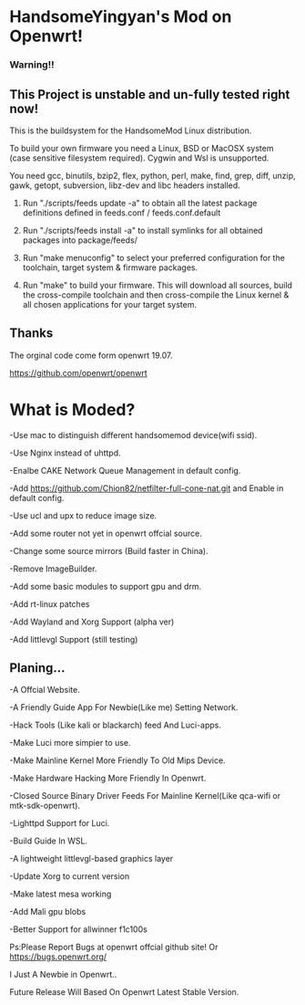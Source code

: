 # HandsomeYingyan's Mod on Openwrt!

### Warning!!
## This Project is unstable and un-fully tested right now!

This is the buildsystem for the HandsomeMod Linux distribution.

To build your own firmware you need a Linux, BSD or MacOSX system (case
sensitive filesystem required). Cygwin and Wsl is unsupported.

You need gcc, binutils, bzip2, flex, python, perl, make, find, grep, diff,
unzip, gawk, getopt, subversion, libz-dev and libc headers installed.

1. Run "./scripts/feeds update -a" to obtain all the latest package definitions
defined in feeds.conf / feeds.conf.default

2. Run "./scripts/feeds install -a" to install symlinks for all obtained
packages into package/feeds/

3. Run "make menuconfig" to select your preferred configuration for the
toolchain, target system & firmware packages.

4. Run "make" to build your firmware. This will download all sources, build
the cross-compile toolchain and then cross-compile the Linux kernel & all
chosen applications for your target system.

## Thanks


The orginal code come form openwrt 19.07.

https://github.com/openwrt/openwrt


#  What is Moded?


-Use mac to distinguish different handsomemod device(wifi ssid).

-Use Nginx instead of uhttpd.

-Enalbe CAKE Network Queue Management in default config.

-Add https://github.com/Chion82/netfilter-full-cone-nat.git and Enable in default config.

-Use ucl and upx to reduce image size.

-Add some router not yet in openwrt offcial source.

-Change some source mirrors (Build faster in China).

-Remove ImageBuilder.

-Add some basic modules to support gpu and drm.

-Add rt-linux patches

-Add Wayland and Xorg Support (alpha ver)

-Add littlevgl Support (still testing)



## Planing... 


-A Offcial Website.

-A Friendly Guide App For Newbie(Like me) Setting Network.

-Hack Tools (Like kali or blackarch) feed And Luci-apps.

-Make Luci more simpier to use.

-Make Mainline Kernel More Friendly To Old Mips Device.

-Make Hardware Hacking More Friendly In Openwrt.

-Closed Source Binary Driver Feeds For Mainline Kernel(Like qca-wifi or mtk-sdk-openwrt).

-Lighttpd Support for Luci.

-Build Guide In WSL.

-A lightweight littlevgl-based graphics layer

-Update Xorg to current version

-Make latest mesa working

-Add Mali gpu blobs

-Better Support for allwinner f1c100s


Ps:Please Report Bugs at openwrt offcial github site! Or https://bugs.openwrt.org/

I Just A Newbie in Openwrt.. 

Future Release Will Based On Openwrt Latest Stable Version.

